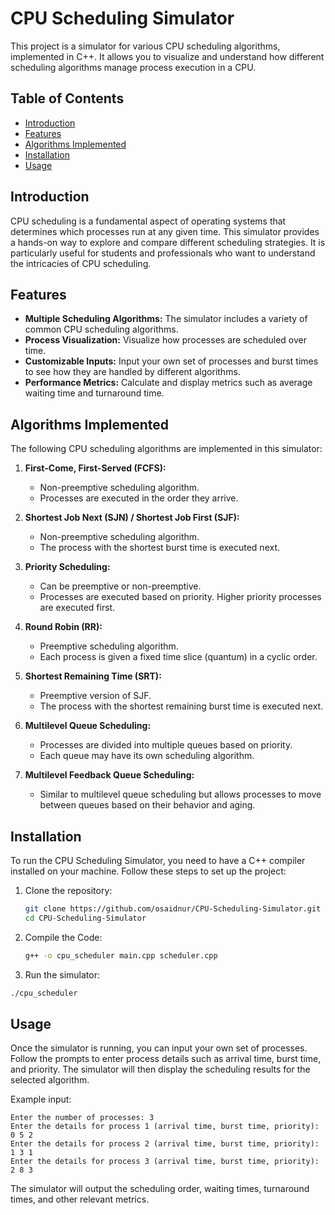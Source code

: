 # CPU Scheduling Simulator

This project is a simulator for various CPU scheduling algorithms, implemented in C++. It allows you to visualize and understand how different scheduling algorithms manage process execution in a CPU.

## Table of Contents

- [Introduction](#introduction)
- [Features](#features)
- [Algorithms Implemented](#algorithms-implemented)
- [Installation](#installation)
- [Usage](#usage)

## Introduction

CPU scheduling is a fundamental aspect of operating systems that determines which processes run at any given time. This simulator provides a hands-on way to explore and compare different scheduling strategies. It is particularly useful for students and professionals who want to understand the intricacies of CPU scheduling.

## Features

- **Multiple Scheduling Algorithms:** The simulator includes a variety of common CPU scheduling algorithms.
- **Process Visualization:** Visualize how processes are scheduled over time.
- **Customizable Inputs:** Input your own set of processes and burst times to see how they are handled by different algorithms.
- **Performance Metrics:** Calculate and display metrics such as average waiting time and turnaround time.

## Algorithms Implemented

The following CPU scheduling algorithms are implemented in this simulator:

1. **First-Come, First-Served (FCFS):**
   - Non-preemptive scheduling algorithm.
   - Processes are executed in the order they arrive.

2. **Shortest Job Next (SJN) / Shortest Job First (SJF):**
   - Non-preemptive scheduling algorithm.
   - The process with the shortest burst time is executed next.

3. **Priority Scheduling:**
   - Can be preemptive or non-preemptive.
   - Processes are executed based on priority. Higher priority processes are executed first.

4. **Round Robin (RR):**
   - Preemptive scheduling algorithm.
   - Each process is given a fixed time slice (quantum) in a cyclic order.

5. **Shortest Remaining Time (SRT):**
   - Preemptive version of SJF.
   - The process with the shortest remaining burst time is executed next.

6. **Multilevel Queue Scheduling:**
   - Processes are divided into multiple queues based on priority.
   - Each queue may have its own scheduling algorithm.

7. **Multilevel Feedback Queue Scheduling:**
   - Similar to multilevel queue scheduling but allows processes to move between queues based on their behavior and aging.

## Installation

To run the CPU Scheduling Simulator, you need to have a C++ compiler installed on your machine. Follow these steps to set up the project:

1. Clone the repository:
   ```bash
   git clone https://github.com/osaidnur/CPU-Scheduling-Simulator.git
   cd CPU-Scheduling-Simulator
    ```
2. Compile the Code:
    ```bash
    g++ -o cpu_scheduler main.cpp scheduler.cpp
3. Run the simulator:
```bash
./cpu_scheduler 
```

## Usage

Once the simulator is running, you can input your own set of processes. Follow the prompts to enter process details such as arrival time, burst time, and priority. The simulator will then display the scheduling results for the selected algorithm.

Example input:
```
Enter the number of processes: 3
Enter the details for process 1 (arrival time, burst time, priority): 0 5 2
Enter the details for process 2 (arrival time, burst time, priority): 1 3 1
Enter the details for process 3 (arrival time, burst time, priority): 2 8 3
```
The simulator will output the scheduling order, waiting times, turnaround times, and other relevant metrics.

